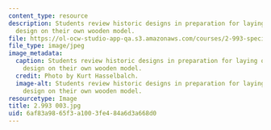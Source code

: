 ```yaml
---
content_type: resource
description: Students review historic designs in preparation for laying out a preliminary
  design on their own wooden model.
file: https://ol-ocw-studio-app-qa.s3.amazonaws.com/courses/2-993-special-topics-in-mechanical-engineering-the-art-and-science-of-boat-design-january-iap-2007/6af83a9865f3a1003fe484a6d3a668d0_2993003.jpg
file_type: image/jpeg
image_metadata:
  caption: Students review historic designs in preparation for laying out a preliminary
    design on their own wooden model.
  credit: Photo by Kurt Hasselbalch.
  image-alt: Students review historic designs in preparation for laying out a preliminary
    design on their own wooden model.
resourcetype: Image
title: 2.993 003.jpg
uid: 6af83a98-65f3-a100-3fe4-84a6d3a668d0
---
```

